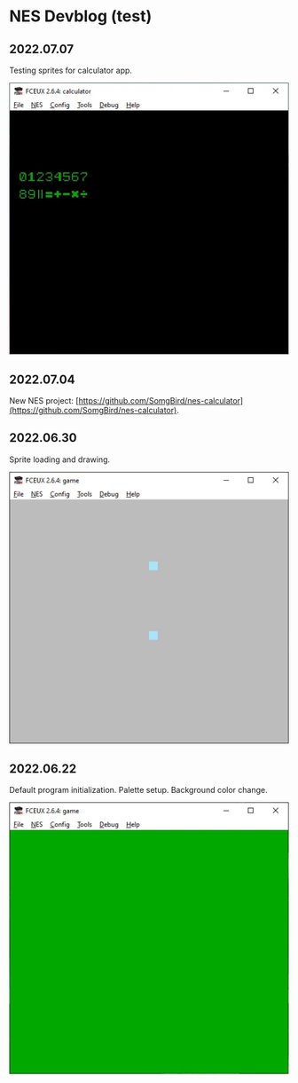 # NES Devblog (test)


## 2022.07.07

Testing sprites for calculator app.

![image](img/photo_2022-07-07_00-20-43.jpg)


## 2022.07.04

New NES project: [https://github.com/SomgBird/nes-calculator](https://github.com/SomgBird/nes-calculator).


## 2022.06.30

Sprite loading and drawing.

![image](img/photo_2022-06-30_18-03-00.jpg)


## 2022.06.22

Default program initialization. Palette setup. Background color change.

![image](img/photo_2022-06-22_00-26-33.jpg)

